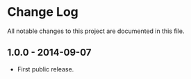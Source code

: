 # Change Log

All notable changes to this project are documented in this file.


## 1.0.0 - 2014-09-07

* First public release.
